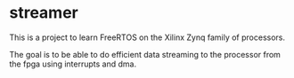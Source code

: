 # streamer
This is a project to learn FreeRTOS on the Xilinx Zynq family of processors.

The goal is to be able to do efficient data streaming to the processor from the fpga using interrupts and dma.


